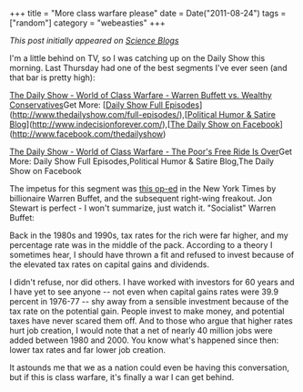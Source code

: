 +++
title = "More class warfare please"
date = Date("2011-08-24")
tags = ["random"]
category = "webeasties"
+++

_This post initially appeared on [Science Blogs](http://scienceblogs.com/webeasties)_

I'm a little behind on TV, so I was catching up on the Daily Show this morning. Last Thursday had one of the best segments I've ever seen (and that bar is pretty high):

[The Daily Show - World of Class Warfare - Warren Buffett vs. Wealthy Conservatives](http://www.thedailyshow.com/watch/thu-august-18-2011/world-of-class-warfare---warren-buffett-vs--wealthy-conservatives)Get More: [[Daily Show Full Episodes](http://www.thedailyshow.com/full-episodes/)](http://www.thedailyshow.com/full-episodes/),[[Political Humor & Satire Blog](http://www.indecisionforever.com/)](http://www.indecisionforever.com/),[[The Daily Show on Facebook](http://www.facebook.com/thedailyshow)](http://www.facebook.com/thedailyshow)

[The Daily Show - World of Class Warfare - The Poor's Free Ride Is Over](http://www.thedailyshow.com/watch/thu-august-18-2011/world-of-class-warfare---the-poor-s-free-ride-is-over)Get More: Daily Show Full Episodes,Political Humor & Satire Blog,The Daily Show on Facebook

The impetus for this segment was [this op-ed](http://www.nytimes.com/2011/08/15/opinion/stop-coddling-the-super-rich.html) in the New York Times by billionaire Warren Buffet, and the subsequent right-wing freakout. Jon Stewart is perfect - I won't summarize, just watch it. 
"Socialist" Warren Buffet:

Back in the 1980s and 1990s, tax rates for the rich were far higher, and my percentage rate was in the middle of the pack. According to a theory I sometimes hear, I should have thrown a fit and refused to invest because of the elevated tax rates on capital gains and dividends.

I didn't refuse, nor did others. I have worked with investors for 60 years and I have yet to see anyone -- not even when capital gains rates were 39.9 percent in 1976-77 -- shy away from a sensible investment because of the tax rate on the potential gain. People invest to make money, and potential taxes have never scared them off. And to those who argue that higher rates hurt job creation, I would note that a net of nearly 40 million jobs were added between 1980 and 2000. You know what's happened since then: lower tax rates and far lower job creation.

It astounds me that we as a nation could even be having this conversation, but if this is class warfare, it's finally a war I can get behind. 

      
  
